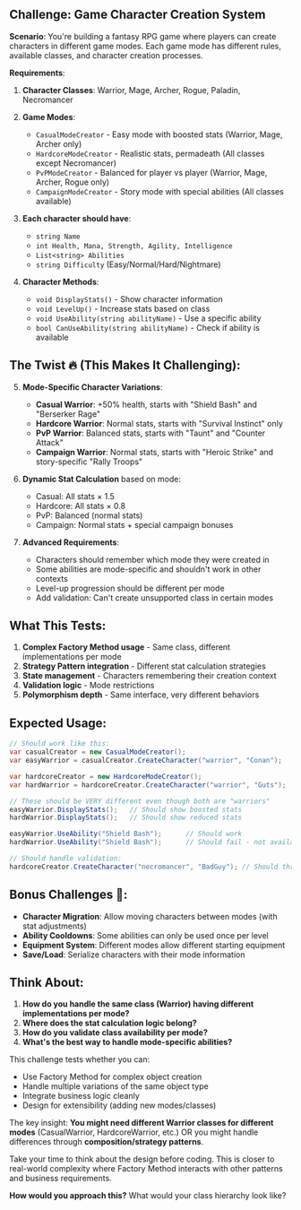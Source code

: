 ## Challenge: Game Character Creation System

**Scenario**: You're building a fantasy RPG game where players can create characters in different game modes. Each game mode has different rules, available classes, and character creation processes.

**Requirements**:

1. **Character Classes**: Warrior, Mage, Archer, Rogue, Paladin, Necromancer

2. **Game Modes**:
    - `CasualModeCreator` - Easy mode with boosted stats (Warrior, Mage, Archer only)
    - `HardcoreModeCreator` - Realistic stats, permadeath (All classes except Necromancer)
    - `PvPModeCreator` - Balanced for player vs player (Warrior, Mage, Archer, Rogue only)
    - `CampaignModeCreator` - Story mode with special abilities (All classes available)

3. **Each character should have**:
    - `string Name`
    - `int Health, Mana, Strength, Agility, Intelligence`
    - `List<string> Abilities`
    - `string Difficulty` (Easy/Normal/Hard/Nightmare)

4. **Character Methods**:
    - `void DisplayStats()` - Show character information
    - `void LevelUp()` - Increase stats based on class
    - `void UseAbility(string abilityName)` - Use a specific ability
    - `bool CanUseAbility(string abilityName)` - Check if ability is available

## The Twist 🔥 (This Makes It Challenging):

5. **Mode-Specific Character Variations**:
    - **Casual Warrior**: +50% health, starts with "Shield Bash" and "Berserker Rage"
    - **Hardcore Warrior**: Normal stats, starts with "Survival Instinct" only
    - **PvP Warrior**: Balanced stats, starts with "Taunt" and "Counter Attack"
    - **Campaign Warrior**: Normal stats, starts with "Heroic Strike" and story-specific "Rally Troops"

6. **Dynamic Stat Calculation** based on mode:
    - Casual: All stats × 1.5
    - Hardcore: All stats × 0.8
    - PvP: Balanced (normal stats)
    - Campaign: Normal stats + special campaign bonuses

7. **Advanced Requirements**:
    - Characters should remember which mode they were created in
    - Some abilities are mode-specific and shouldn't work in other contexts
    - Level-up progression should be different per mode
    - Add validation: Can't create unsupported class in certain modes

## What This Tests:

1. **Complex Factory Method usage** - Same class, different implementations per mode
2. **Strategy Pattern integration** - Different stat calculation strategies
3. **State management** - Characters remembering their creation context
4. **Validation logic** - Mode restrictions
5. **Polymorphism depth** - Same interface, very different behaviors

## Expected Usage:

```csharp
// Should work like this:
var casualCreator = new CasualModeCreator();
var easyWarrior = casualCreator.CreateCharacter("warrior", "Conan");

var hardcoreCreator = new HardcoreModeCreator();
var hardWarrior = hardcoreCreator.CreateCharacter("warrior", "Guts");

// These should be VERY different even though both are "warriors"
easyWarrior.DisplayStats();   // Should show boosted stats
hardWarrior.DisplayStats();   // Should show reduced stats

easyWarrior.UseAbility("Shield Bash");      // Should work
hardWarrior.UseAbility("Shield Bash");      // Should fail - not available in hardcore

// Should handle validation:
hardcoreCreator.CreateCharacter("necromancer", "BadGuy"); // Should throw exception
```

## Bonus Challenges 🚀:

- **Character Migration**: Allow moving characters between modes (with stat adjustments)
- **Ability Cooldowns**: Some abilities can only be used once per level
- **Equipment System**: Different modes allow different starting equipment
- **Save/Load**: Serialize characters with their mode information

## Think About:

1. **How do you handle the same class (Warrior) having different implementations per mode?**
2. **Where does the stat calculation logic belong?**
3. **How do you validate class availability per mode?**
4. **What's the best way to handle mode-specific abilities?**

This challenge tests whether you can:
- Use Factory Method for complex object creation
- Handle multiple variations of the same object type
- Integrate business logic cleanly
- Design for extensibility (adding new modes/classes)

The key insight: **You might need different Warrior classes for different modes** (CasualWarrior, HardcoreWarrior, etc.) OR you might handle differences through **composition/strategy patterns**.

Take your time to think about the design before coding. This is closer to real-world complexity where Factory Method interacts with other patterns and business requirements.

**How would you approach this?** What would your class hierarchy look like?